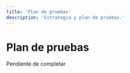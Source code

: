 ```yaml
---
title: 'Plan de pruebas'
description: 'Estrategia y plan de pruebas.'
---
```


# Plan de pruebas

Pendiente de completar
